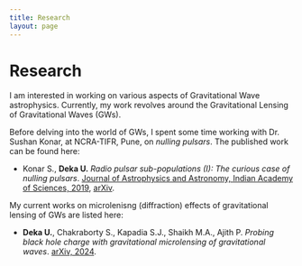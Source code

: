 ```yaml
---
title: Research
layout: page
---
```

# Research

I am interested in working on various aspects of Gravitational Wave astrophysics. Currently, my 
work revolves around the Gravitational Lensing of Gravitational Waves (GWs). 

Before delving into the world of GWs, I spent some time working with Dr. Sushan Konar, 
at NCRA-TIFR, Pune, on _nulling pulsars_. The published work can be found here:
- Konar S., **Deka U.**
     *Radio pulsar sub-populations (I): The curious case of nulling pulsars*.
     [Journal of Astrophysics and Astronomy, Indian Academy of Sciences, 2019](https://www.ias.ac.in/article/fulltext/joaa/040/05/0042), 
     [arXiv](https://arxiv.org/abs/1908.07681).
     
My current works on microlenisng (diffraction) effects of gravitational lensing of GWs are listed here: 
- **Deka U.**, Chakraborty S., Kapadia S.J., Shaikh M.A., Ajith P.
      *Probing black hole charge with gravitational microlensing of gravitational waves*. 
      [arXiv, 2024](https://arxiv.org/abs/2401.06553).

